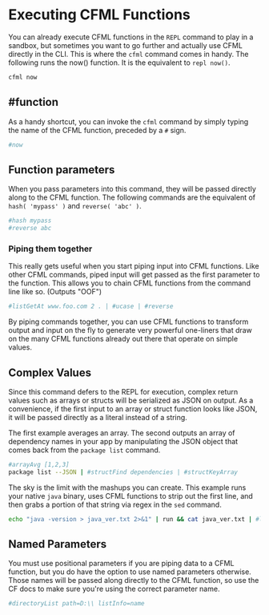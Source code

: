 # Executing CFML Functions

You can already execute CFML functions in the `REPL` command to play in a sandbox, but sometimes you want to go further and actually use CFML directly in the CLI.  This is where the `cfml` command comes in handy.  The following runs the now() function. It is the equivalent to `repl now()`.
```bash
cfml now
```

## #function

As a handy shortcut, you can invoke the `cfml` command by simply typing the name of the CFML function, preceded by a `#` sign.

```bash
#now
```

## Function parameters

When you pass parameters into this command, they will be passed directly along to the CFML function.  The following commands are the equivalent of `hash( 'mypass' )` and `reverse( 'abc' )`.

```bash
#hash mypass
#reverse abc
```

### Piping them together

This really gets useful when you start piping input into CFML functions. Like other CFML commands, piped 
input will get passed as the first parameter to the function. This allows you to chain CFML functions 
from the command line like so. (Outputs "OOF")

```bash
#listGetAt www.foo.com 2 . | #ucase | #reverse
```

By piping commands together, you can use CFML functions to transform output and input on the fly to generate very powerful one-liners that draw on the many CFML functions already out there that operate on simple values.

## Complex Values

Since this command defers to the REPL for execution, complex return values such as arrays or structs will be 
serialized as JSON on output. As a convenience, if the first input to an array or struct function looks like 
JSON, it will be passed directly as a literal instead of a string. 

The first example averages an array. The second outputs an array of dependency names in your app by manipulating the JSON object that comes back from the `package list` command.

```bash
#arrayAvg [1,2,3]
package list --JSON | #structFind dependencies | #structKeyArray
```

The sky is the limit with the mashups you can create.  This example runs your native `java` binary, uses CFML functions to strip out the first line, and then grabs a portion of that string via regex in the `sed` command.

```bash
echo "java -version > java_ver.txt 2>&1" | run && cat java_ver.txt | #listToArray \n | #arrayFirst | sed 's/java version "(.*)"/\1/'
```

## Named Parameters

You must use positional parameters if you are piping data to a CFML function, but you do have the option to use named parameters otherwise. Those names will be passed along directly to the CFML function, so use the CF docs to make sure you're using the correct parameter name.

```bash
#directoryList path=D:\\ listInfo=name
```
